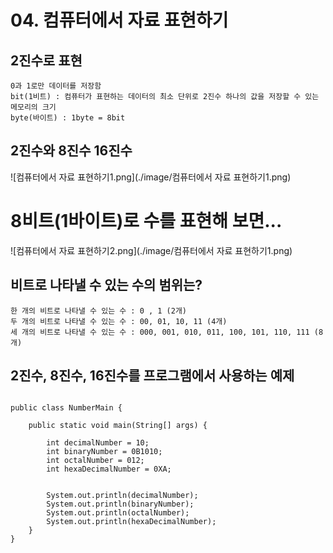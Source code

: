 # 04. 컴퓨터에서 자료 표현하기

## 2진수로 표현
    
    0과 1로만 데이터를 저장함
    bit(1비트) : 컴퓨터가 표현하는 데이터의 최소 단위로 2진수 하나의 값을 저장할 수 있는 메모리의 크기
    byte(바이트) : 1byte = 8bit


## 2진수와 8진수 16진수
   ![컴퓨터에서 자료 표현하기1.png](./image/컴퓨터에서 자료 표현하기1.png)


# 8비트(1바이트)로 수를 표현해 보면...
   ![컴퓨터에서 자료 표현하기2.png](./image/컴퓨터에서 자료 표현하기1.png)


## 비트로 나타낼 수 있는 수의 범위는?
    한 개의 비트로 나타낼 수 있는 수 : 0 , 1 (2개)
    두 개의 비트로 나타낼 수 있는 수 : 00, 01, 10, 11 (4개)
    세 개의 비트로 나타낼 수 있는 수 : 000, 001, 010, 011, 100, 101, 110, 111 (8개)

## 2진수, 8진수, 16진수를 프로그램에서 사용하는 예제
```

public class NumberMain {

	public static void main(String[] args) {
	
		int decimalNumber = 10;
		int binaryNumber = 0B1010;
		int octalNumber = 012;
		int hexaDecimalNumber = 0XA;
		
		
		System.out.println(decimalNumber);
		System.out.println(binaryNumber);
		System.out.println(octalNumber);
		System.out.println(hexaDecimalNumber);
	}
}
```




    

